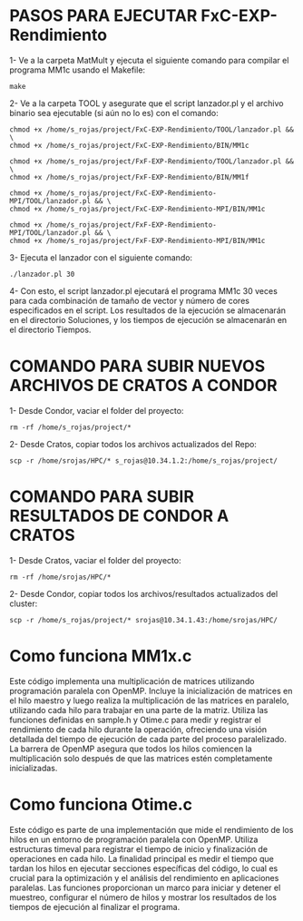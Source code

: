 # PASOS PARA EJECUTAR FxC-EXP-Rendimiento

1- Ve a la carpeta MatMult y ejecuta el siguiente comando para compilar el programa MM1c usando el Makefile:
```console
make
```

2- Ve a la carpeta TOOL y asegurate que el script lanzador.pl y el archivo binario sea ejecutable (si aún no lo es) con el comando:
```console
chmod +x /home/s_rojas/project/FxC-EXP-Rendimiento/TOOL/lanzador.pl && \
chmod +x /home/s_rojas/project/FxC-EXP-Rendimiento/BIN/MM1c

chmod +x /home/s_rojas/project/FxF-EXP-Rendimiento/TOOL/lanzador.pl && \
chmod +x /home/s_rojas/project/FxF-EXP-Rendimiento/BIN/MM1f

chmod +x /home/s_rojas/project/FxC-EXP-Rendimiento-MPI/TOOL/lanzador.pl && \
chmod +x /home/s_rojas/project/FxC-EXP-Rendimiento-MPI/BIN/MM1c

chmod +x /home/s_rojas/project/FxF-EXP-Rendimiento-MPI/TOOL/lanzador.pl && \
chmod +x /home/s_rojas/project/FxF-EXP-Rendimiento-MPI/BIN/MM1c
```
3- Ejecuta el lanzador con el siguiente comando:
```console
./lanzador.pl 30
```
4- Con esto, el script lanzador.pl ejecutará el programa MM1c 30 veces para cada combinación de tamaño de vector y número de cores especificados en el script. Los resultados de la ejecución se almacenarán en el directorio Soluciones, y los tiempos de ejecución se almacenarán en el directorio Tiempos.

# COMANDO PARA SUBIR NUEVOS ARCHIVOS DE CRATOS A CONDOR

1- Desde Condor, vaciar el folder del proyecto:
```console
rm -rf /home/s_rojas/project/*
```
2- Desde Cratos, copiar todos los archivos actualizados del Repo:
```console
scp -r /home/srojas/HPC/* s_rojas@10.34.1.2:/home/s_rojas/project/
```

# COMANDO PARA SUBIR RESULTADOS DE CONDOR A CRATOS

1- Desde Cratos, vaciar el folder del proyecto:
```console
rm -rf /home/srojas/HPC/*
```
2- Desde Condor, copiar todos los archivos/resultados actualizados del cluster:
```console
scp -r /home/s_rojas/project/* srojas@10.34.1.43:/home/srojas/HPC/
```
# Como funciona MM1x.c

Este código implementa una multiplicación de matrices utilizando programación paralela con OpenMP. Incluye la inicialización de matrices en el hilo maestro y luego realiza la multiplicación de las matrices en paralelo, utilizando cada hilo para trabajar en una parte de la matriz. Utiliza las funciones definidas en sample.h y Otime.c para medir y registrar el rendimiento de cada hilo durante la operación, ofreciendo una visión detallada del tiempo de ejecución de cada parte del proceso paralelizado. La barrera de OpenMP asegura que todos los hilos comiencen la multiplicación solo después de que las matrices estén completamente inicializadas.

# Como funciona Otime.c

Este código es parte de una implementación que mide el rendimiento de los hilos en un entorno de programación paralela con OpenMP. Utiliza estructuras timeval para registrar el tiempo de inicio y finalización de operaciones en cada hilo. La finalidad principal es medir el tiempo que tardan los hilos en ejecutar secciones específicas del código, lo cual es crucial para la optimización y el análisis del rendimiento en aplicaciones paralelas. Las funciones proporcionan un marco para iniciar y detener el muestreo, configurar el número de hilos y mostrar los resultados de los tiempos de ejecución al finalizar el programa.
